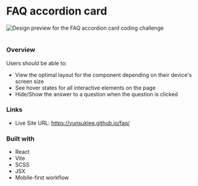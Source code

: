 # FAQ accordion card

![Design preview for the FAQ accordion card coding challenge](./design/desktop-preview.jpg)

#

### Overview

Users should be able to:

- View the optimal layout for the component depending on their device's screen size
- See hover states for all interactive elements on the page
- Hide/Show the answer to a question when the question is clicked

### Links

- Live Site URL: https://yunsuklee.github.io/faq/

### Built with

- React
- Vite
- SCSS 
- JSX
- Mobile-first workflow
